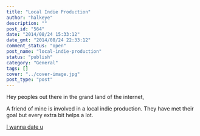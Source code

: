 ```yaml
---
title: "Local Indie Production"
author: "halkeye"
description: ""
post_id: "564"
date: "2014/08/24 15:33:12"
date_gmt: "2014/08/24 22:33:12"
comment_status: "open"
post_name: "local-indie-production"
status: "publish"
category: "General"
tags: []
cover: "../cover-image.jpg"
post_type: "post"
---
```


Hey peoples out there in the grand land of the internet,

A friend of mine is involved in a local indie production. They have met their goal but every extra bit helps a lot.



[I wanna date u](https://www.indiegogo.com/projects/i-wanna-date-u-the-movie/x/219183#home)